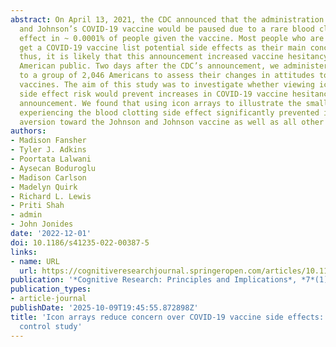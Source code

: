 ```yaml
---
abstract: On April 13, 2021, the CDC announced that the administration of Johnson
  and Johnson’s COVID-19 vaccine would be paused due to a rare blood clotting side
  effect in ~ 0.0001% of people given the vaccine. Most people who are hesitant to
  get a COVID-19 vaccine list potential side effects as their main concern (PEW, 2021);
  thus, it is likely that this announcement increased vaccine hesitancy among the
  American public. Two days after the CDC’s announcement, we administered a survey
  to a group of 2,046 Americans to assess their changes in attitudes toward COVID19
  vaccines. The aim of this study was to investigate whether viewing icon arrays of
  side effect risk would prevent increases in COVID-19 vaccine hesitancy due to the
  announcement. We found that using icon arrays to illustrate the small chance of
  experiencing the blood clotting side effect significantly prevented increases in
  aversion toward the Johnson and Johnson vaccine as well as all other COVID-19 vaccines.
authors:
- Madison Fansher
- Tyler J. Adkins
- Poortata Lalwani
- Aysecan Boduroglu
- Madison Carlson
- Madelyn Quirk
- Richard L. Lewis
- Priti Shah
- admin
- John Jonides
date: '2022-12-01'
doi: 10.1186/s41235-022-00387-5
links:
- name: URL
  url: https://cognitiveresearchjournal.springeropen.com/articles/10.1186/s41235-022-00387-5
publication: '*Cognitive Research: Principles and Implications*, *7*(1), 38'
publication_types:
- article-journal
publishDate: '2025-10-09T19:45:55.872898Z'
title: 'Icon arrays reduce concern over COVID-19 vaccine side effects: a randomized
  control study'
---
```

